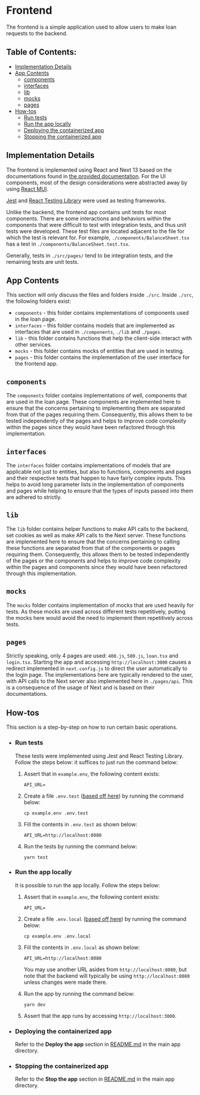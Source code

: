 # Frontend

The frontend is a simple application used to allow users to make loan requests to the backend.

## Table of Contents:

- [Implementation Details](#implementation-details)
- [App Contents](#app-contents)
  - [components](#components)
  - [interfaces](#interfaces)
  - [lib](#lib)
  - [mocks](#mocks)
  - [pages](#pages)
- [How-tos](##how-tos)
  - [Run tests](#run-tests)
  - [Run the app locally](#run-the-app-locally)
  - [Deploying the containerized app](#deploying-the-containerized-app)
  - [Stopping the containerized app](#stopping-the-containerized-app)

## Implementation Details

The frontend is implemented using React and Next 13 based on the documentations found in [the provided documentation](https://react.dev/learn/start-a-new-react-project). For the UI components, most of the design considerations were abstracted away by using [React MUI](https://mui.com/).

[Jest](https://jestjs.io/) and [React Testing Library](https://testing-library.com/) were used as testing frameworks.

Unlike the backend, the frontend app contains unit tests for most components. There are some interactions and behaviors within the components that were difficult to test with integration tests, and thus unit tests were developed. These test files are located adjacent to the file for which the test is relevant for. For example, `./components/BalanceSheet.tsx` has a test in `./components/BalanceSheet.test.tsx`.

Generally, tests in `./src/pages/` tend to be integration tests, and the remaining tests are unit tests.

## App Contents

This section will only discuss the files and folders inside `./src`. Inside `./src`, the following folders exist:

- `components` - this folder contains implementations of components used in the loan page.
- `interfaces` - this folder contains models that are implemented as interfaces that are used in `./components`, `./lib` and `./pages`.
- `lib` - this folder contains functions that help the client-side interact with other services.
- `mocks` - this folder contains mocks of entities that are used in testing.
- `pages` - this folder contains the implementation of the user interface for the frontend app.

## `components`

The `components` folder contains implementations of well, components that are used in the loan page. These components are implemented here to ensure that the concerns pertaining to implementing them are separated from that of the pages requiring them. Consequently, this allows them to be tested independently of the pages and helps to improve code complexity within the pages since they would have been refactored through this implementation.

## `interfaces`

The `interfaces` folder contains implementations of models that are applicable not just to entities, but also to functions, components and pages and their respective tests that happen to have fairly complex inputs. This helps to avoid long parameter lists in the implementation of components and pages while helping to ensure that the types of inputs passed into them are adhered to strictly.

## `lib`

The `lib` folder contains helper functions to make API calls to the backend, set cookies as well as make API calls to the Next server. These functions are implemented here to ensure that the concerns pertaining to calling these functions are separated from that of the components or pages requiring them. Consequently, this allows them to be tested independently of the pages or the components and helps to improve code complexity within the pages and components since they would have been refactored through this implementation.

## `mocks`

The `mocks` folder contains implementation of mocks that are used heavily for tests. As these mocks are used across different tests repetitively, putting the mocks here would avoid the need to implement them repetitively across tests.

## `pages`

Strictly speaking, only 4 pages are used: `400.js`, `500.js`, `loan.tsx` and `login.tsx`. Starting the app and accessing `http://localhost:3000` causes a redirect implemented in `next.config.js` to direct the user automatically to the login page. The implementations here are typically rendered to the user, with API calls to the Next server also implemented here in `./pages/api`. This is a consequence of the usage of Next and is based on their documentations.

## How-tos

This section is a step-by-step on how to run certain basic operations.

- ### Run tests

  These tests were implemented using Jest and React Testing Library. Follow the steps below: it suffices to just run the command below:

  1. Assert that in `example.env`, the following content exists:

     ```
     API_URL=
     ```

  2. Create a file `.env.test` ([based off here](https://nextjs.org/docs/basic-features/environment-variables)) by running the command below:

     ```
     cp example.env .env.test
     ```

  3. Fill the contents in `.env.test` as shown below:

     ```
     API_URL=http://localhost:8080
     ```

  4. Run the tests by running the command below:

     ```
     yarn test
     ```

- ### Run the app locally

  It is possible to run the app locally. Follow the steps below:

  1. Assert that in `example.env`, the following content exists:

     ```
     API_URL=
     ```

  2. Create a file `.env.local` ([based off here](https://nextjs.org/docs/basic-features/environment-variables)) by running the command below:

     ```
     cp example.env .env.local
     ```

  3. Fill the contents in `.env.local` as shown below:

     ```
     API_URL=http://localhost:8080
     ```

     You may use another URL asides from `http://localhost:8080`, but note that the backend will typically be using `http://localhost:8080` unless changes were made there.

  4. Run the app by running the command below:

     ```
     yarn dev
     ```

  5. Assert that the app runs by accessing `http://localhost:3000`.

- ### Deploying the containerized app

  Refer to the **Deploy the app** section in [README.md](../README.md) in the main app directory.

- ### Stopping the containerized app

  Refer to the **Stop the app** section in [README.md](../README.md) in the main app directory.
